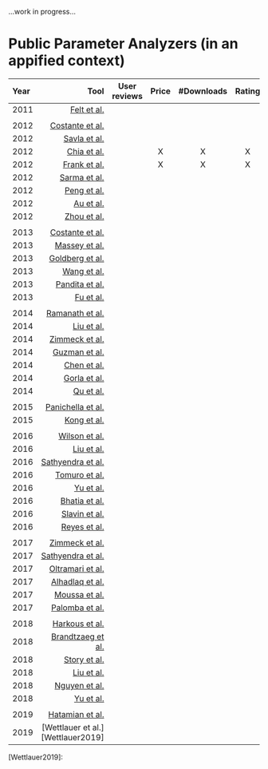 ...work in progress...

# Public Parameter Analyzers (in an appified context)

| Year | Tool | User reviews | Price | #Downloads | Rating | Size/Space | Developer | Category | Description | Permissions | Search ranking | Terms & Conditions | Privacy Policy |
|:--- | ---:|:---:|:---:|:---:|:---:|:---:|:---:|:---:|:---:|:---:|:---:|:---:|:---:|
|2011|[Felt et al.][Felt2012]||||||||||X|||||
|||||||||||||||||
|2012|[Costante et al.][Costante2012]||||||||||||||X|
|2012|[Savla et al.][Savla2012]||||||||||||||X|
|2012|[Chia et al.][Chia2012]||X|X|X|X||X|||X|||||
|2012|[Frank et al.][Frank2012]||X|X|X|X|||||X|||||
|2012|[Sarma et al.][Sarma2012]||||||||X||X|||||
|2012|[Peng et al.][Peng2012]|||||||||X||X||||
|2012|[Au et al.][Au2012]|||||||||||||||
|2012|[Zhou et al.][Zhou2012]|||||||||||||||
|||||||||||||||||
|2013|[Costante et al.][Costante2013]|||||||||||||||
|2013|[Massey et al.][Massey2013]|||||||||||||||
|2013|[Goldberg et al.][Goldberg2013]|||||||||||||||
|2013|[Wang et al.][Wang2013]|||||||||||||||
|2013|[Pandita et al.][Pandita2013]|||||||||||||||
|2013|[Fu et al.][Fu2013]|||||||||||||||
|||||||||||||||||
|2014|[Ramanath et al.][Ramanath2014]|||||||||||||||
|2014|[Liu et al.][Liu2014]|||||||||||||||
|2014|[Zimmeck et al.][Zimmeck2014]|||||||||||||||
|2014|[Guzman et al.][Guzman2014]|||||||||||||||
|2014|[Chen et al.][Chen2014]|||||||||||||||
|2014|[Gorla et al.][Gorla2014]|||||||||||||||
|2014|[Qu et al.][Qu2014]|||||||||||||||
|||||||||||||||||
|2015|[Panichella et al.][Panichella2015]|||||||||||||||
|2015|[Kong et al.][Kong2015]|||||||||||||||
|||||||||||||||||
|2016|[Wilson et al.][Wilson2016]|||||||||||||||
|2016|[Liu et al.][Liu2016]|||||||||||||||
|2016|[Sathyendra et al.][Sathyendra2016]|||||||||||||||
|2016|[Tomuro et al.][Tomuro2016]|||||||||||||||
|2016|[Yu et al.][Yu2016]|||||||||||||||
|2016|[Bhatia et al.][Bhatia2016]|||||||||||||||
|2016|[Slavin et al.][Slavin2016]|||||||||||||||
|2016|[Reyes et al.][Reyes2016]|||||||||||||||
|||||||||||||||||
|2017|[Zimmeck et al.][Zimmeck2017]|||||||||||||||
|2017|[Sathyendra et al.][Sathyendra2017]|||||||||||||||
|2017|[Oltramari et al.][Oltramari2017]|||||||||||||||
|2017|[Alhadlaq et al.][Alhadlaq2017]|||||||||||||||
|2017|[Moussa et al.][Moussa2017]|||||||||||||||
|2017|[Palomba et al.][Palomba2017]|||||||||||||||
|||||||||||||||||
|2018|[Harkous et al.][Harkous2018]|||||||||||||||
|2018|[Brandtzaeg et al.][Brandtzaeg2018]|||||||||||||||
|2018|[Story et al.][Story2018]|||||||||||||||
|2018|[Liu et al.][Liu2018]|||||||||||||||
|2018|[Nguyen et al.][Nguyen2018]|||||||||||||||
|2018|[Yu et al.][Yu2018]|||||||||||||||
|||||||||||||||||
|2019|[Hatamian et al.][Hatamian2019]|||||||||||||||
|2019|[Wettlauer et al.][Wettlauer2019]|||||||||||||||

[Felt2012]:https://dl.acm.org/citation.cfm?doid=2046707.2046779

[Costante2012]:https://dl.acm.org/citation.cfm?doid=2381966.2381979
[Savla2012]:https://ieeexplore.ieee.org/document/6268006
[Chia2012]:https://dl.acm.org/citation.cfm?doid=2187836.2187879
[Frank2012]:https://ieeexplore.ieee.org/document/6413840
[Sarma2012]:https://dl.acm.org/citation.cfm?doid=2295136.2295141
[Peng2012]:https://dl.acm.org/citation.cfm?doid=2382196.2382224
[Au2012]:https://doi.org/10.1145/2382196.2382222
[Zhou2012]:https://www.semanticscholar.org/paper/Hey%2C-You%2C-Get-Off-of-My-Market%3A-Detecting-Malicious-Zhou-Wang/e4f7e5a5886c06f3f84e1256941ceb3d149471bf

[Costante2013]:https://www.semanticscholar.org/paper/What-websites-know-about-you-%3A-privacy-policy-using-Costante-Hartog/1cab87d62e3876db181598cbb7478fd9585ecab1
[Massey2013]:https://doi.org/10.1109/re.2013.6636700
[Goldberg2013]:https://doi.org/10.18419/opus-3038
[Wang2013]:https://doi.org/10.1007/978-3-642-39256-6_15
[Pandita2013]:https://www.usenix.org/conference/usenixsecurity13/technical-sessions/presentation/pandita
[Fu2013]:https://doi.org/10.1145/2487575.2488202

[Ramanath2014]:https://aclweb.org/anthology/P14-2099/
[Liu2014]:https://www.aclweb.org/anthology/C14-1084/
[Zimmeck2014]:https://dl.acm.org/citation.cfm?id=2671226
[Guzman2014]:https://doi.org/10.1109/re.2014.6912257
[Chen2014]:http://doi.acm.org/10.1145/2568225.2568263
[Gorla2014]:https://doi.org/10.1145/2568225.2568276
[Qu2014]:https://doi.org/10.1145/2660267.2660287

[Panichella2015]:https://doi.org/10.1109/icsm.2015.7332474
[Kong2015]:http://doi.acm.org/10.1145/2810103.2813689

[Wilson2016]:https://usableprivacy.org/static/files/swilson_acl_2016.pdf
[Liu2016]:https://aaai.org/ocs/index.php/FSS/FSS16/paper/view/14099
[Sathyendra2016]:https://www.aaai.org/ocs/index.php/FSS/FSS16/paper/view/14114
[Tomuro2016]:https://doi.org/10.1145/2857705.2857741
[Yu2016]:https://doi.org/10.1109/dsn.2016.55
[Bhatia2016]:https://doi.org/10.1145/2907942
[Slavin2016]:http://doi.acm.org/10.1145/2884781.2884855
[Reyes2016]:https://www.ieee-security.org/TC/SPW2017/ConPro/papers/reyes-conpro17.pdf

[Zimmeck2017]:https://aaai.org/ocs/index.php/FSS/FSS16/paper/view/14113
[Sathyendra2017]:http://aclweb.org/anthology/D17-1294
[Oltramari2017]:http://www.semantic-web-journal.net/content/privonto-semantic-framework-analysis-privacy-policies
[Alhadlaq2017]:https://petsymposium.org/2017/papers/hotpets/amazon-alexa-skills-ecosystem-privacy.pdf
[Moussa2017]:https://doi.org/10.1109/mobilesoft.2017.22
[Palomba2017]:https://doi.org/10.1109/icse.2017.18

[Harkous2018]:http://arxiv.org/abs/1802.02561
[Brandtzaeg2018]:https://doi.org/10.1177/0894439318777706
[Story2018]:https://usableprivacy.org/static/files/Story_APF_2018.pdf
[Liu2018]:https://kilthub.cmu.edu/articles/Towards_Automatic_Classification_of_Privacy_Policy_Text/6626285/1
[Nguyen2018]:https://publications.cispa.saarland/2625/
[Yu2018]:https://doi.org/10.1109/tse.2017.2730198

[Hatamian2019]:https://www.springerprofessional.de/en/a-multilateral-privacy-impact-analysis-method-for-android-apps/16782232
[Wettlauer2019]:

